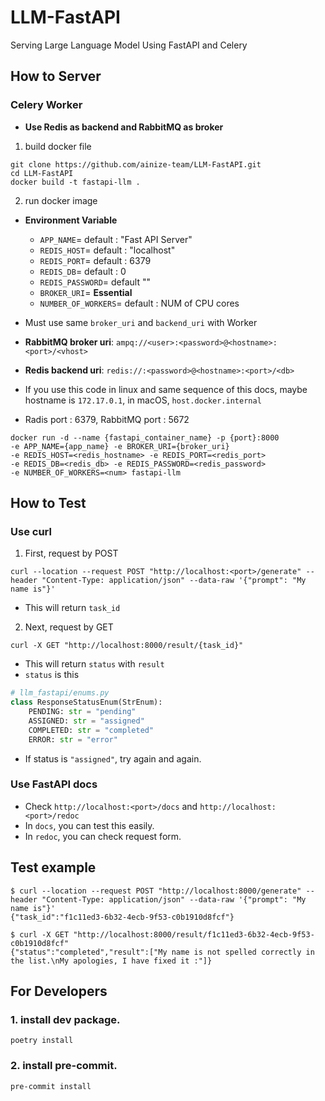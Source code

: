 # LLM-FastAPI 

Serving Large Language Model Using FastAPI and Celery

## How to Server

### Celery Worker

- **Use Redis as backend and RabbitMQ as broker**

1. build docker file
```
git clone https://github.com/ainize-team/LLM-FastAPI.git
cd LLM-FastAPI
docker build -t fastapi-llm .
```

2. run docker image
- **Environment Variable**
  - `APP_NAME`= default : "Fast API Server"
  - `REDIS_HOST`= default : "localhost"
  - `REDIS_PORT`= default : 6379
  - `REDIS_DB`= default : 0
  - `REDIS_PASSWORD`= default ""
  - `BROKER_URI`= **Essential**
  - `NUMBER_OF_WORKERS`= default : NUM of CPU cores


- Must use same `broker_uri` and `backend_uri` with Worker
- **RabbitMQ broker uri**: `ampq://<user>:<password>@<hostname>:<port>/<vhost>`
- **Redis backend uri**: `redis://:<password>@<hostname>:<port>/<db>`
- If you use this code in linux and same sequence of this docs, maybe hostname is `172.17.0.1`, in macOS, `host.docker.internal`
- Radis port : 6379, RabbitMQ port : 5672
```
docker run -d --name {fastapi_container_name} -p {port}:8000 
-e APP_NAME={app_name} -e BROKER_URI={broker_uri} 
-e REDIS_HOST=<redis_hostname> -e REDIS_PORT=<redis_port> 
-e REDIS_DB=<redis_db> -e REDIS_PASSWORD=<redis_password> 
-e NUMBER_OF_WORKERS=<num> fastapi-llm
```

## How to Test

### Use curl
1. First, request by POST
```
curl --location --request POST "http://localhost:<port>/generate" --header "Content-Type: application/json" --data-raw '{"prompt": "My name is"}'
```
- This will return `task_id`

2. Next, request by GET
```
curl -X GET "http://localhost:8000/result/{task_id}"
```
- This will return `status` with `result`
- `status` is this

```python
# llm_fastapi/enums.py
class ResponseStatusEnum(StrEnum):
    PENDING: str = "pending"
    ASSIGNED: str = "assigned"
    COMPLETED: str = "completed"
    ERROR: str = "error"
```

- If status is `"assigned"`, try again and again.

### Use FastAPI docs

- Check `http://localhost:<port>/docs` and `http://localhost:<port>/redoc`
- In `docs`, you can test this easily.
- In `redoc`, you can check request form.

## Test example
```
$ curl --location --request POST "http://localhost:8000/generate" --header "Content-Type: application/json" --data-raw '{"prompt": "My name is"}'
{"task_id":"f1c11ed3-6b32-4ecb-9f53-c0b1910d8fcf"}

$ curl -X GET "http://localhost:8000/result/f1c11ed3-6b32-4ecb-9f53-c0b1910d8fcf"
{"status":"completed","result":["My name is not spelled correctly in the list.\nMy apologies, I have fixed it :"]}
```

## For Developers

### 1. install dev package.

```shell
poetry install
```

### 2. install pre-commit.

```shell
pre-commit install
```
